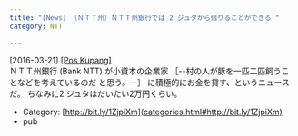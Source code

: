 ```yaml
---
title: "[News] （ＮＴＴ州）ＮＴＴ州銀行では 2 ジュタから借りることができる "
category: NTT

---
```


[2016-03-21] [[Pos Kupang]](http://bit.ly/1ZjpiXm)  
ＮＴＴ州銀行 (Bank NTT) が小資本の企業家
［--村の人が豚を一匹二匹飼うことなどを考えているのだ
と思う。--］
に積極的にお金を貸す、というニュースだ。
ちなみに2 ジュタはだいたい2万円くらい。

- Category: [http://bit.ly/1ZjpiXm](categories.html#http://bit.ly/1ZjpiXm)
- pub

